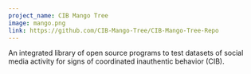 ```yaml
---
project_name: CIB Mango Tree
image: mango.png
link: https://github.com/CIB-Mango-Tree/CIB-Mango-Tree-Repo
---
```


An integrated library of open source programs to test datasets of social media activity for signs of coordinated inauthentic behavior (CIB).
